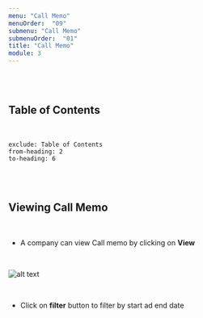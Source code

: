 ```yaml
---
menu: "Call Memo"
menuOrder:  "09"
submenu: "Call Memo"
submenuOrder:  "01"
title: "Call Memo"
module: 3
---
```


<br />
<br />

## Table of Contents

<br />

```toc
exclude: Table of Contents
from-heading: 2
to-heading: 6
```

<br />
<br />


## Viewing Call Memo

<br />

* A company can view Call memo by clicking on **View**

<br />

![alt text](/images/CallMemo.png "Title")

<br />

* Click on **filter** button to filter by start ad end date

<br />

<!-- ![alt text](/images/startMedicalCheck.png "Title")

<br />

 *  Click on **Set Medical Check date** button to set medical check start and end date for a company
 * Click on **Activate Annual Medical check** button to activate the medical check period


<br />

![alt text](/images/activateAnnualMedicalCheck.png "Title") -->

<!-- <br /> -->

<!-- * A mail has been sent to your mail for account activation

<br />

![alt text](/images/ConfirmMail.png "Title")

<br />

* Click on the **Activate** button to activate account

<br />

![alt text](/images/EmailActivate.png "Title")

<br />

* Enter User First Name and Surname

<br />

 ![alt text](/images/ContentCreatorSignupform.png "Title")

<br />

* Enter new password, retype new password
* Click on Agree to terms and conditions
* Click on <b>SignUp</b> button to direct User to Content Creator Page




